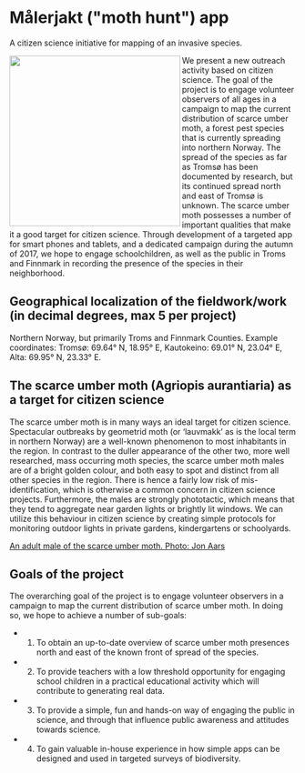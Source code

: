 # Målerjakt ("moth hunt") app
A citizen science initiative for mapping of an invasive species.

<img align="left" src="http://www.designrad.no/malerjakt-app.png"  width="300">
We present a new outreach activity based on citizen science. The goal of the project is to engage volunteer observers of all ages in a campaign to map the current distribution of scarce umber moth, a forest pest species that is currently spreading into northern Norway. The spread of the species as far as Tromsø has been documented by research, but its continued spread north and east of Tromsø is unknown. The scarce umber moth possesses a number of important qualities that make it a good target for citizen science. Through development of a targeted app for smart phones and tablets, and a dedicated campaign during the autumn of 2017, we hope to engage schoolchildren, as well as the public in Troms and Finnmark in recording the presence of the species in their neighborhood.

## Geographical localization of the fieldwork/work (in decimal degrees, max 5 per project)
Northern Norway, but primarily Troms and Finnmark Counties. Example coordinates: Tromsø: 69.64° N, 18.95° E, Kautokeino: 69.01° N, 23.04° E, Alta: 69.95° N, 23.33° E.

## The scarce umber moth (Agriopis aurantiaria) as a target for citizen science
The scarce umber moth is in many ways an ideal target for citizen science. Spectacular outbreaks by geometrid moth (or ‘lauvmakk’ as is the local term in northern Norway) are a well-known phenomenon to most inhabitants in the region. In contrast to the duller appearance of the other two, more well researched, mass occurring moth species, the scarce umber moth males are of a bright golden colour, and both easy to spot and distinct from all other species in the region. There is hence a fairly low risk of mis-identification, which is otherwise a common concern in citizen science projects. Furthermore, the males are strongly phototactic, which means that they tend to aggregate near garden lights or brightly lit windows. We can utilize this behaviour in citizen science by creating simple protocols for monitoring outdoor lights in private gardens, kindergartens or schoolyards.

[An adult male of the scarce umber moth. Photo: Jon Aars](https://www.dropbox.com/s/l3al8zvxagwxb8h/scarce_umber_moth.png?dl=0)

## Goals of the project
The overarching goal of the project is to engage volunteer observers in a campaign to map the current distribution of scarce umber moth. In doing so, we hope to achieve a number of sub-goals:
- 1) To obtain an up-to-date overview of scarce umber moth presences north and east of the known front of spread of the species.
- 2) To provide teachers with a low threshold opportunity for engaging school children in a practical educational activity which will contribute to generating real data.
- 3) To provide a simple, fun and hands-on way of engaging the public in science, and through that influence public awareness and attitudes towards science.
- 4) To gain valuable in-house experience in how simple apps can be designed and used in targeted surveys of biodiversity.
